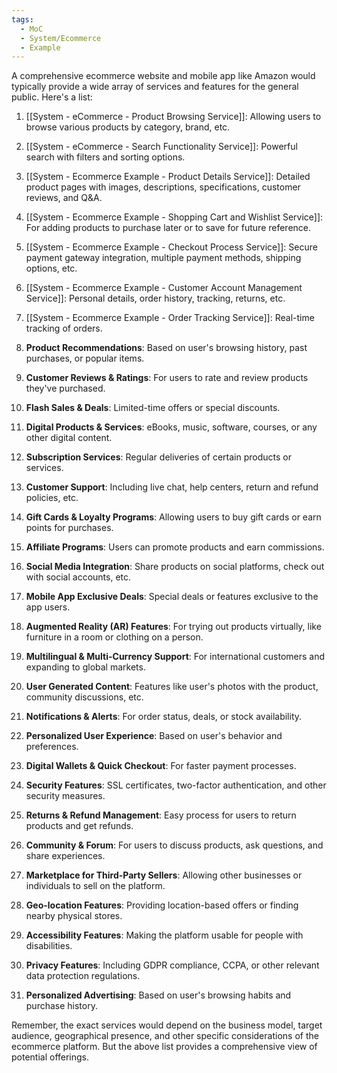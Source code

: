 ```yaml
---
tags:
  - MoC
  - System/Ecommerce
  - Example
---
```





A comprehensive ecommerce website and mobile app like Amazon would typically provide a wide array of services and features for the general public. Here's a list:

1. [[System - eCommerce - Product Browsing Service]]: Allowing users to browse various products by category, brand, etc.
  
2. [[System - eCommerce - Search Functionality Service]]: Powerful search with filters and sorting options.
  
3. [[System - Ecommerce Example - Product Details Service]]: Detailed product pages with images, descriptions, specifications, customer reviews, and Q&A.
  
4. [[System - Ecommerce Example - Shopping Cart and Wishlist Service]]: For adding products to purchase later or to save for future reference.
  
5. [[System - Ecommerce Example - Checkout Process Service]]: Secure payment gateway integration, multiple payment methods, shipping options, etc.
  
6. [[System - Ecommerce Example - Customer Account Management Service]]: Personal details, order history, tracking, returns, etc.
  
7. [[System - Ecommerce Example - Order Tracking Service]]: Real-time tracking of orders.
  
8. **Product Recommendations**: Based on user's browsing history, past purchases, or popular items.
  
9. **Customer Reviews & Ratings**: For users to rate and review products they've purchased.
  
10. **Flash Sales & Deals**: Limited-time offers or special discounts.
  
11. **Digital Products & Services**: eBooks, music, software, courses, or any other digital content.
  
12. **Subscription Services**: Regular deliveries of certain products or services.
  
13. **Customer Support**: Including live chat, help centers, return and refund policies, etc.
  
14. **Gift Cards & Loyalty Programs**: Allowing users to buy gift cards or earn points for purchases.
  
15. **Affiliate Programs**: Users can promote products and earn commissions.
  
16. **Social Media Integration**: Share products on social platforms, check out with social accounts, etc.
  
17. **Mobile App Exclusive Deals**: Special deals or features exclusive to the app users.
  
18. **Augmented Reality (AR) Features**: For trying out products virtually, like furniture in a room or clothing on a person.
  
19. **Multilingual & Multi-Currency Support**: For international customers and expanding to global markets.
  
20. **User Generated Content**: Features like user's photos with the product, community discussions, etc.
  
21. **Notifications & Alerts**: For order status, deals, or stock availability.
  
22. **Personalized User Experience**: Based on user's behavior and preferences.
  
23. **Digital Wallets & Quick Checkout**: For faster payment processes.
  
24. **Security Features**: SSL certificates, two-factor authentication, and other security measures.
  
25. **Returns & Refund Management**: Easy process for users to return products and get refunds.

26. **Community & Forum**: For users to discuss products, ask questions, and share experiences.

27. **Marketplace for Third-Party Sellers**: Allowing other businesses or individuals to sell on the platform.

28. **Geo-location Features**: Providing location-based offers or finding nearby physical stores.

29. **Accessibility Features**: Making the platform usable for people with disabilities.

30. **Privacy Features**: Including GDPR compliance, CCPA, or other relevant data protection regulations.

31. **Personalized Advertising**: Based on user's browsing habits and purchase history.

Remember, the exact services would depend on the business model, target audience, geographical presence, and other specific considerations of the ecommerce platform. But the above list provides a comprehensive view of potential offerings.